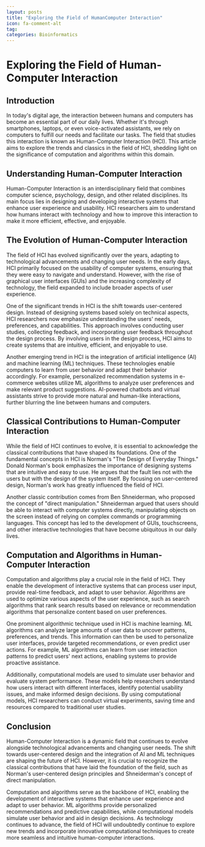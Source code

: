 ```yaml
---
layout: posts
title: "Exploring the Field of HumanComputer Interaction"
icon: fa-comment-alt
tag:      
categories: Bioinformatics
---
```



# Exploring the Field of Human-Computer Interaction

## Introduction

In today's digital age, the interaction between humans and computers has become an essential part of our daily lives. Whether it's through smartphones, laptops, or even voice-activated assistants, we rely on computers to fulfill our needs and facilitate our tasks. The field that studies this interaction is known as Human-Computer Interaction (HCI). This article aims to explore the trends and classics in the field of HCI, shedding light on the significance of computation and algorithms within this domain.

## Understanding Human-Computer Interaction

Human-Computer Interaction is an interdisciplinary field that combines computer science, psychology, design, and other related disciplines. Its main focus lies in designing and developing interactive systems that enhance user experience and usability. HCI researchers aim to understand how humans interact with technology and how to improve this interaction to make it more efficient, effective, and enjoyable.

## The Evolution of Human-Computer Interaction

The field of HCI has evolved significantly over the years, adapting to technological advancements and changing user needs. In the early days, HCI primarily focused on the usability of computer systems, ensuring that they were easy to navigate and understand. However, with the rise of graphical user interfaces (GUIs) and the increasing complexity of technology, the field expanded to include broader aspects of user experience.

One of the significant trends in HCI is the shift towards user-centered design. Instead of designing systems based solely on technical aspects, HCI researchers now emphasize understanding the users' needs, preferences, and capabilities. This approach involves conducting user studies, collecting feedback, and incorporating user feedback throughout the design process. By involving users in the design process, HCI aims to create systems that are intuitive, efficient, and enjoyable to use.

Another emerging trend in HCI is the integration of artificial intelligence (AI) and machine learning (ML) techniques. These technologies enable computers to learn from user behavior and adapt their behavior accordingly. For example, personalized recommendation systems in e-commerce websites utilize ML algorithms to analyze user preferences and make relevant product suggestions. AI-powered chatbots and virtual assistants strive to provide more natural and human-like interactions, further blurring the line between humans and computers.

## Classical Contributions to Human-Computer Interaction

While the field of HCI continues to evolve, it is essential to acknowledge the classical contributions that have shaped its foundations. One of the fundamental concepts in HCI is Norman's "The Design of Everyday Things." Donald Norman's book emphasizes the importance of designing systems that are intuitive and easy to use. He argues that the fault lies not with the users but with the design of the system itself. By focusing on user-centered design, Norman's work has greatly influenced the field of HCI.

Another classic contribution comes from Ben Shneiderman, who proposed the concept of "direct manipulation." Shneiderman argued that users should be able to interact with computer systems directly, manipulating objects on the screen instead of relying on complex commands or programming languages. This concept has led to the development of GUIs, touchscreens, and other interactive technologies that have become ubiquitous in our daily lives.

## Computation and Algorithms in Human-Computer Interaction

Computation and algorithms play a crucial role in the field of HCI. They enable the development of interactive systems that can process user input, provide real-time feedback, and adapt to user behavior. Algorithms are used to optimize various aspects of the user experience, such as search algorithms that rank search results based on relevance or recommendation algorithms that personalize content based on user preferences.

One prominent algorithmic technique used in HCI is machine learning. ML algorithms can analyze large amounts of user data to uncover patterns, preferences, and trends. This information can then be used to personalize user interfaces, provide targeted recommendations, or even predict user actions. For example, ML algorithms can learn from user interaction patterns to predict users' next actions, enabling systems to provide proactive assistance.

Additionally, computational models are used to simulate user behavior and evaluate system performance. These models help researchers understand how users interact with different interfaces, identify potential usability issues, and make informed design decisions. By using computational models, HCI researchers can conduct virtual experiments, saving time and resources compared to traditional user studies.

## Conclusion

Human-Computer Interaction is a dynamic field that continues to evolve alongside technological advancements and changing user needs. The shift towards user-centered design and the integration of AI and ML techniques are shaping the future of HCI. However, it is crucial to recognize the classical contributions that have laid the foundation of the field, such as Norman's user-centered design principles and Shneiderman's concept of direct manipulation.

Computation and algorithms serve as the backbone of HCI, enabling the development of interactive systems that enhance user experience and adapt to user behavior. ML algorithms provide personalized recommendations and predictive capabilities, while computational models simulate user behavior and aid in design decisions. As technology continues to advance, the field of HCI will undoubtedly continue to explore new trends and incorporate innovative computational techniques to create more seamless and intuitive human-computer interactions.